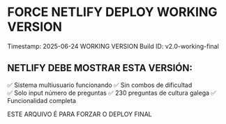 # FORCE NETLIFY DEPLOY WORKING VERSION

Timestamp: 2025-06-24 WORKING VERSION
Build ID: v2.0-working-final

## NETLIFY DEBE MOSTRAR ESTA VERSIÓN:

✅ Sistema multiusuario funcionando
✅ Sin combos de dificultad  
✅ Solo input número de preguntas
✅ 230 preguntas de cultura galega
✅ Funcionalidad completa

ESTE ARQUIVO É PARA FORZAR O DEPLOY FINAL
